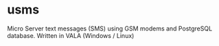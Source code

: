 usms
====

Micro Server text messages (SMS) using GSM modems and PostgreSQL database. Written in VALA (Windows / Linux)